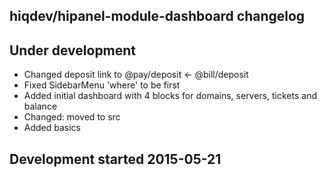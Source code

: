 hiqdev/hipanel-module-dashboard changelog
-----------------------------------------

## Under development

- Changed deposit link to @pay/deposit <- @bill/deposit
- Fixed SidebarMenu 'where' to be first
- Added initial dashboard with 4 blocks for domains, servers, tickets and balance
- Changed: moved to src
- Added basics

## Development started 2015-05-21

